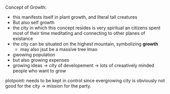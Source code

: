 Concept of Growth:
- this manifests itself in plant growth, and literal tall creatures
- But also self growth
- the city in which this concept resides is very spiritual an citizens spent most of their time meditating and connecting to other planes of existance
- the city can be situated on the highest mountain, symbolizing **growth**
	- may also jsut be a massive tree lmao
- gwowing population
- but also growing expenses
- growing ideas -> city of developement -> lots of creaatively minded people who want to grow


plotpoint: needs to be kept in control since evergrowing city is obviously not good for the city -> mission for the party.